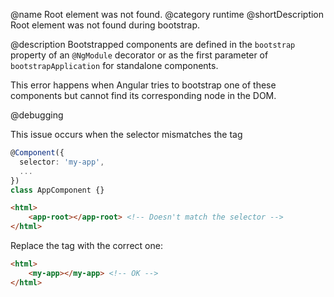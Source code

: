 @name Root element was not found.
@category runtime
@shortDescription Root element was not found during bootstrap.

@description
Bootstrapped components are defined in the `bootstrap` property of an `@NgModule` decorator or as the first parameter of `bootstrapApplication` for standalone components. 

This error happens when Angular tries to bootstrap one of these components but cannot find its corresponding node in the DOM.

@debugging

This issue occurs when the selector mismatches the tag

```typescript
@Component({
  selector: 'my-app',
  ...
})
class AppComponent {}
```

```html
<html>
    <app-root></app-root> <!-- Doesn't match the selector -->
</html>
```
Replace the tag with the correct one: 

```html
<html>
    <my-app></my-app> <!-- OK -->
</html>
```